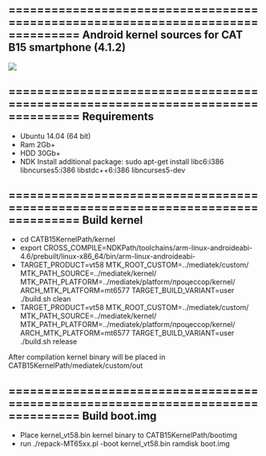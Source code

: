 ================================================================================
Android kernel sources for CAT B15 smartphone (4.1.2)
--------------------------------------------------------------------------------
![](https://github.com/yevgeniy-logachev/CATB15Kernel/blob/master/splash.jpg)

================================================================================
Requirements
--------------------------------------------------------------------------------
- Ubuntu 14.04 (64 bit)
- Ram 2Gb+
- HDD 30Gb+
- NDK
 Install additional package:
 sudo apt-get install libc6:i386 libncurses5:i386 libstdc++6:i386 libncurses5-dev

================================================================================
Build kernel
--------------------------------------------------------------------------------
- cd CATB15KernelPath/kernel
- export CROSS_COMPILE=NDKPath/toolchains/arm-linux-androideabi-4.6/prebuilt/linux-x86_64/bin/arm-linux-androideabi-
- TARGET_PRODUCT=vt58 MTK_ROOT_CUSTOM=../mediatek/custom/ MTK_PATH_SOURCE=../mediatek/kernel/ MTK_PATH_PLATFORM=../mediatek/platform/процессор/kernel/ ARCH_MTK_PLATFORM=mt6577 TARGET_BUILD_VARIANT=user ./build.sh clean
- TARGET_PRODUCT=vt58 MTK_ROOT_CUSTOM=../mediatek/custom/ MTK_PATH_SOURCE=../mediatek/kernel/ MTK_PATH_PLATFORM=../mediatek/platform/процессор/kernel/ ARCH_MTK_PLATFORM=mt6577 TARGET_BUILD_VARIANT=user ./build.sh release

After compilation kernel binary will be placed in CATB15KernelPath/mediatek/custom/out

================================================================================
Build boot.img
--------------------------------------------------------------------------------
- Place kernel_vt58.bin kernel binary to CATB15KernelPath/bootimg
- run ./repack-MT65xx.pl -boot kernel_vt58.bin ramdisk boot.img